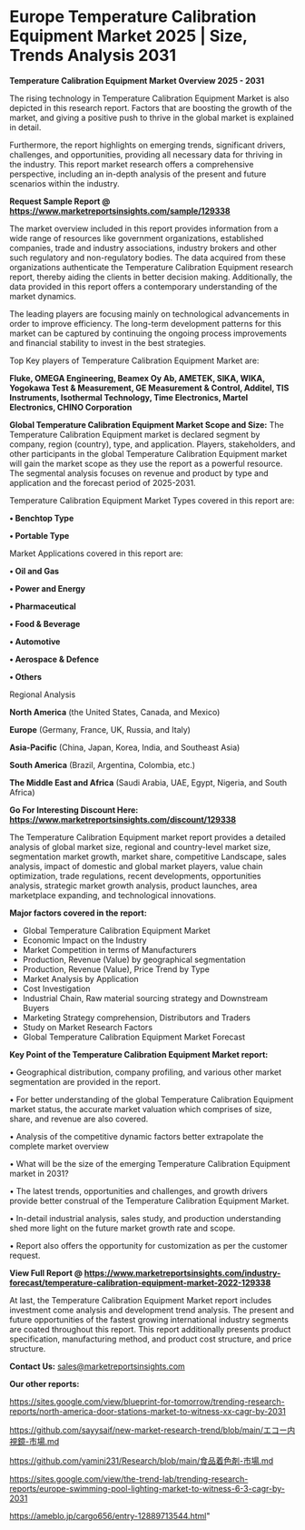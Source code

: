 # Europe Temperature Calibration Equipment Market 2025 | Size, Trends Analysis 2031

<Strong> Temperature Calibration Equipment Market Overview 2025 - 2031</strong>

The rising technology in Temperature Calibration Equipment Market is also depicted in this research report. Factors that are boosting the growth of the market, and giving a positive push to thrive in the global market is explained in detail.

Furthermore, the report highlights on emerging trends, significant drivers, challenges, and opportunities, providing all necessary data for thriving in the industry. This report market research offers a comprehensive perspective, including an in-depth analysis of the present and future scenarios within the industry.

<strong>Request Sample Report @ <a href=https://www.marketreportsinsights.com/sample/129338>https://www.marketreportsinsights.com/sample/129338</a></strong>

The market overview included in this report provides information from a wide range of resources like government organizations, established companies, trade and industry associations, industry brokers and other such regulatory and non-regulatory bodies. The data acquired from these organizations authenticate the Temperature Calibration Equipment research report, thereby aiding the clients in better decision making. Additionally, the data provided in this report offers a contemporary understanding of the market dynamics.

The leading players are focusing mainly on technological advancements in order to improve efficiency. The long-term development patterns for this market can be captured by continuing the ongoing process improvements and financial stability to invest in the best strategies.

Top Key players of Temperature Calibration Equipment Market are:

<strong>Fluke, OMEGA Engineering, Beamex Oy Ab, AMETEK, SIKA, WIKA, Yogokawa Test & Measurement, GE Measurement & Control, Additel, TIS Instruments, Isothermal Technology, Time Electronics, Martel Electronics, CHINO Corporation</strong>

<strong><b>Global Temperature Calibration Equipment Market Scope and Size:</b></strong>
The Temperature Calibration Equipment market is declared segment by company, region (country), type, and application. Players, stakeholders, and other participants in the global Temperature Calibration Equipment market will gain the market scope as they use the report as a powerful resource. The segmental analysis focuses on revenue and product by type and application and the forecast period of 2025-2031.

Temperature Calibration Equipment Market Types covered in this report are:

<strong>• Benchtop Type

• Portable Type</strong>

Market Applications covered in this report are:

<strong>• Oil and Gas

• Power and Energy

• Pharmaceutical

• Food & Beverage

• Automotive

• Aerospace & Defence

• Others</strong> 

Regional Analysis

<strong>North America</strong> (the United States, Canada, and Mexico)

<strong>Europe</strong> (Germany, France, UK, Russia, and Italy)

<strong>Asia-Pacific</strong> (China, Japan, Korea, India, and Southeast Asia)

<strong>South America</strong> (Brazil, Argentina, Colombia, etc.)

<strong>The Middle East and Africa</strong> (Saudi Arabia, UAE, Egypt, Nigeria, and South Africa)

<strong>Go For Interesting Discount Here: <a href=https://www.marketreportsinsights.com/discount/129338>https://www.marketreportsinsights.com/discount/129338</a></strong>

The Temperature Calibration Equipment market report provides a detailed analysis of global market size, regional and country-level market size, segmentation market growth, market share, competitive Landscape, sales analysis, impact of domestic and global market players, value chain optimization, trade regulations, recent developments, opportunities analysis, strategic market growth analysis, product launches, area marketplace expanding, and technological innovations.

<strong><b>Major factors covered in the report:</b></strong>
<ul>
  <li>Global Temperature Calibration Equipment Market </li>
  <li>Economic Impact on the Industry</li>
  <li>Market Competition in terms of Manufacturers</li>
  <li>Production, Revenue (Value) by geographical segmentation</li>
  <li>Production, Revenue (Value), Price Trend by Type</li>
  <li>Market Analysis by Application</li>
  <li>Cost Investigation</li>
  <li>Industrial Chain, Raw material sourcing strategy and Downstream Buyers</li>
  <li>Marketing Strategy comprehension, Distributors and Traders</li>
  <li>Study on Market Research Factors</li>
  <li>Global Temperature Calibration Equipment Market Forecast</li>
</ul>

<strong><b>Key Point of the Temperature Calibration Equipment Market report:</b></strong>

• Geographical distribution, company profiling, and various other market segmentation are provided in the report.

• For better understanding of the global Temperature Calibration Equipment market status, the accurate market valuation which comprises of size, share, and revenue are also covered.

• Analysis of the competitive dynamic factors better extrapolate the complete market overview

• What will be the size of the emerging Temperature Calibration Equipment market in 2031?

• The latest trends, opportunities and challenges, and growth drivers provide better construal of the Temperature Calibration Equipment Market.

• In-detail industrial analysis, sales study, and production understanding shed more light on the future market growth rate and scope.

• Report also offers the opportunity for customization as per the customer request.

<strong><b>View Full Report @ <a href=https://www.marketreportsinsights.com/industry-forecast/temperature-calibration-equipment-market-2022-129338>https://www.marketreportsinsights.com/industry-forecast/temperature-calibration-equipment-market-2022-129338</a></b></strong>


At last, the Temperature Calibration Equipment Market report includes investment come analysis and development trend analysis. The present and future opportunities of the fastest growing international industry segments are coated throughout this report. This report additionally presents product specification, manufacturing method, and product cost structure, and price structure.

<strong>Contact Us:</strong>
sales@marketreportsinsights.com

<strong>Our other reports:</strong>

<a href=https://sites.google.com/view/blueprint-for-tomorrow/trending-research-reports/north-america-door-stations-market-to-witness-xx-cagr-by-2031>https://sites.google.com/view/blueprint-for-tomorrow/trending-research-reports/north-america-door-stations-market-to-witness-xx-cagr-by-2031</a>

<a href=https://github.com/sayysaif/new-market-research-trend/blob/main/エコー内視鏡-市場.md>https://github.com/sayysaif/new-market-research-trend/blob/main/エコー内視鏡-市場.md</a>

<a href=https://github.com/yamini231/Research/blob/main/食品着色剤-市場.md>https://github.com/yamini231/Research/blob/main/食品着色剤-市場.md</a>

<a href=https://sites.google.com/view/the-trend-lab/trending-research-reports/europe-swimming-pool-lighting-market-to-witness-6-3-cagr-by-2031>https://sites.google.com/view/the-trend-lab/trending-research-reports/europe-swimming-pool-lighting-market-to-witness-6-3-cagr-by-2031</a>

<a href=https://ameblo.jp/cargo656/entry-12889713544.html>https://ameblo.jp/cargo656/entry-12889713544.html</a>"
